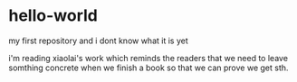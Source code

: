 # hello-world
my first repository and i dont know what it is yet

i'm reading xiaolai's work which reminds the readers that we need to leave somthing concrete when we finish a book so that we can prove we get sth.
